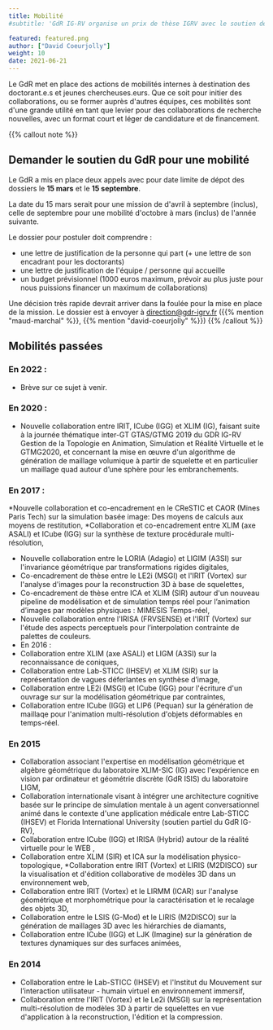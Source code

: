 ```yaml
---
title: Mobilité
#subtitle: 'GdR IG-RV organise un prix de thèse IGRV avec le soutien des associations AFIG, AFRV et EGFR. L’objectif de ce prix de thèse est de récompenser chaque année une excellente thèse issue de la communauté du GdR IG-RV.'

featured: featured.png
author: ["David Coeurjolly"]
weight: 10
date: 2021-06-21
---
```


Le GdR met en place des actions de mobilités internes à destination des doctorant.e.s et
jeunes chercheuses.eurs. Que ce soit pour initier des
collaborations, ou se former auprès d'autres équipes, ces mobilités
sont d'une grande utilité en tant que levier pour des collaborations de recherche nouvelles, avec un format court et
léger de candidature et de financement.

{{% callout note %}}
## Demander le soutien du GdR pour une mobilité

Le GdR a mis en place deux appels avec pour date limite de dépot des dossiers le **15 mars** et le **15 septembre**.

La date du 15 mars serait pour une mission de d'avril à septembre (inclus), celle de septembre pour une mobilité d'octobre à mars (inclus) de l'année suivante.

Le dossier pour postuler doit comprendre :
  - une lettre de justification de la personne qui part (+ une lettre de son encadrant pour les doctorants)
  - une lettre de justification de l'équipe / personne qui accueille
  - un budget prévisionnel (1000 euros maximum, prévoir au plus juste pour nous puissions financer un maximum de collaborations)

Une décision très rapide devrait arriver dans la foulée pour la mise en place de la mission. Le dossier est à envoyer à direction@gdr-igrv.fr ({{% mention "maud-marchal" %}}, {{% mention "david-coeurjolly" %}})
{{% /callout  %}}

## Mobilités passées

### En 2022 :

 * Brève sur ce sujet à venir.

### En 2020 :
  * Nouvelle collaboration entre IRIT, ICube (IGG) et XLIM (IG), faisant suite à la journée thématique inter-GT GTAS/GTMG 2019 du GDR IG-RV Gestion de la Topologie en Animation, Simulation et Réalité Virtuelle et le GTMG2020, et concernant la mise en œuvre d'un algorithme de génération de maillage volumique à partir de squelette et en particulier un maillage quad autour d’une sphère pour les embranchements.

### En 2017 :
  *Nouvelle collaboration et co-encadrement en le CReSTIC et CAOR (Mines Paris Tech) sur la simulation basée image: Des moyens de calculs aux moyens de restitution,
  *Collaboration et co-encadrement entre XLIM (axe ASALI) et ICube (IGG) sur la synthèse de texture procédurale multi-résolution,
  * Nouvelle collaboration entre le LORIA (Adagio) et LIGIM (A3SI) sur l'invariance géométrique par transformations rigides digitales,
  * Co-encadrement de thèse entre le LE2i (MSGI) et l'IRIT (Vortex) sur l'analyse d'images pour la reconstruction 3D à base de squelettes,
  * Co-encadrement de thèse entre ICA et XLIM (SIR) autour d'un nouveau pipeline de modélisation et de simulation temps réel pour l’animation d’images par modèles physiques : MIMESIS Temps-réel,
  * Nouvelle collaboration entre l'IRISA (FRVSENSE) et l'IRIT (Vortex) sur l'étude des aspects perceptuels pour l’interpolation contrainte de palettes de couleurs.
* En 2016 :
 * Collaboration entre XLIM (axe ASALI) et LIGM (A3SI) sur la reconnaissance de coniques,
 * Collaboration entre Lab-STICC (IHSEV) et XLIM (SIR) sur la représentation de vagues déferlantes en synthèse d’image,
 * Collaboration entre LE2i (MSGI) et ICube (IGG) pour l'écriture d'un ouvrage sur sur la modélisation géométrique par contraintes,
 * Collaboration entre ICube (IGG) et LIP6 (Pequan) sur la génération de maillaqe pour l'animation multi-résolution d'objets déformables en temps-réel.

### En 2015

* Collaboration associant l'expertise en modélisation géométrique et algèbre géométrique du laboratoire XLIM-SIC (IG) avec l'expérience en vision par ordinateur et géométrie discrète (GdR ISIS) du laboratoire LIGM,
* Collaboration internationale visant à intégrer une architecture cognitive basée sur le principe de simulation mentale à un agent conversationnel animé dans le contexte d'une application médicale entre Lab-STICC (IHSEV) et Florida International University (soutien partiel du GdR IG-RV),
* Collaboration entre ICube (IGG) et IRISA (Hybrid) autour de la réalité virtuelle pour le WEB ,
* Collaboration entre XLIM (SIR) et ICA sur la modélisation physico-topologique,
 *Collaboration entre IRIT (Vortex) et LIRIS (M2DISCO) sur la visualisation et d'édition collaborative de modèles 3D dans un environnement web,
* Collaboration entre IRIT (Vortex) et le LIRMM (ICAR) sur l'analyse géométrique et morphométrique pour la caractérisation et le recalage des objets 3D,
* Collaboration entre le LSIS (G-Mod) et le LIRIS (M2DISCO) sur la génération de maillages 3D avec les hiérarchies de diamants,
* Collaboration entre ICube (IGG) et LJK (Imagine) sur la génération de textures dynamiques sur des surfaces animées,

### En 2014
* Collaboration entre le Lab-STICC (IHSEV) et l'Institut du Mouvement sur l’interaction utilisateur - humain virtuel en environnement immersif,
* Collaboration entre l'IRIT (Vortex) et le Le2i (MSGI) sur la représentation multi-résolution de modèles 3D à partir de squelettes en vue d'application à la reconstruction, l'édition et la compression.

